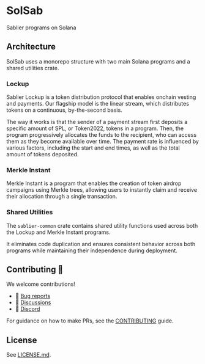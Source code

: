 # SolSab

Sablier programs on Solana

## Architecture

SolSab uses a monorepo structure with two main Solana programs and a shared utilities crate.

### Lockup

Sablier Lockup is a token distribution protocol that enables onchain vesting and payments. Our flagship model is the
linear stream, which distributes tokens on a continuous, by-the-second basis.

The way it works is that the sender of a payment stream first deposits a specific amount of SPL, or Token2022, tokens in
a program. Then, the program progressively allocates the funds to the recipient, who can access them as they become
available over time. The payment rate is influenced by various factors, including the start and end times, as well as
the total amount of tokens deposited.

### Merkle Instant

Merkle Instant is a program that enables the creation of token airdrop campaigns using Merkle trees, allowing users to
instantly claim and receive their allocation through a single transaction.

### Shared Utilities

The `sablier-common` crate contains shared utility functions used across both the Lockup and Merkle Instant programs.

It eliminates code duplication and ensures consistent behavior across both programs while maintaining their independence
during deployment.

## Contributing 🤝

We welcome contributions!

- 🐛 [Bug reports](../../issues/new)
- 💬 [Discussions](../../discussions/new)
- 💬 [Discord](https://discord.sablier.com)

For guidance on how to make PRs, see the [CONTRIBUTING](./CONTRIBUTING.md) guide.

## License

See [LICENSE.md](./LICENSE.md).
